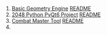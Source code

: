 1. [Basic Geometry Engine](https://github.com/TangenteLakai/basic-geometry-engine) [README](basic-geometry-engine.md)
2. [2048 Python PyQt6 Project](https://github.com/TangenteLakai/2048-Python-PyQt6-Project) [README](basic-geometry-engine.md)
3. [Combat Master Tool](https://github.com/TangenteLakai/Combat-Master-Tool) [README](computer-science/repositorys/combat-master-tool)
4. 


